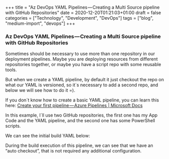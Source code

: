 ﻿+++
title = "Az DevOps YAML Pipelines — Creating a Multi Source pipeline with GitHub Repositories"
date = 2020-12-20T01:21:03+01:00
draft = false
categories = ["Technology", "Development", "DevOps"]
tags = ["blog", "medium-import", "devops"]
+++

### Az DevOps YAML Pipelines — Creating a Multi Source pipeline with GitHub Repositories

Sometimes should be necessary to use more than one repository in our deployment pipelines. Maybe you are deploying resources from different repositories together, or maybe you have a script repo with some reusable tools.

But when we create a YAML pipeline, by default it just checkout the repo on what our YAML is versioned, so it´s necessary to add a second repo, and below we will see how to do it =).

If you don´t know how to create a basic YAML pipeline, you can learn this here: [Create your first pipeline — Azure Pipelines | Microsoft Docs](https://docs.microsoft.com/en-us/azure/devops/pipelines/create-first-pipeline?view=azure-devops&tabs=net%2Ctfs-2018-2%2Cbrowser)

In this example, I´ll use two GitHub repositories, the first one has my App Code and the YAML pipeline, and the second one has some PowerShell scripts.

We can see the initial build YAML below:

During the build execution of this pipeline, we can see that we have an “auto checkout”, that is not required any additional configuration.
